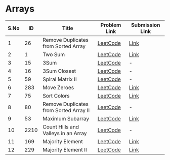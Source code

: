 # Arrays

| S.No | ID    | Title                                      | Problem Link | Submission Link |
|------|-------|--------------------------------------------|--------------|----------------|
| 1    | 26    | Remove Duplicates from Sorted Array        | [LeetCode](https://leetcode.com/problems/remove-duplicates-from-sorted-array/) | [Link](https://leetcode.com/submissions/detail/1650560555/) |
| 2    | 1     | Two Sum                                    | [LeetCode](https://leetcode.com/problems/two-sum/) | [Link](https://leetcode.com/submissions/detail/1784526344/) |
| 3    | 15    | 3Sum                                       | [LeetCode](https://leetcode.com/problems/3sum/) | - |
| 4    | 16    | 3Sum Closest                               | [LeetCode](https://leetcode.com/problems/3sum-closest/) | - |
| 5    | 59    | Spiral Matrix II                           | [LeetCode](https://leetcode.com/problems/spiral-matrix-ii/) | - |
| 6    | 283   | Move Zeroes                                | [LeetCode](https://leetcode.com/problems/move-zeroes/) | [Link](https://leetcode.com/submissions/detail/1651529509/) |
| 7    | 75    | Sort Colors                                | [LeetCode](https://leetcode.com/problems/sort-colors/) | [Link](https://leetcode.com/submissions/detail/1752305461/) |
| 8    | 80    | Remove Duplicates from Sorted Array II     | [LeetCode](https://leetcode.com/problems/remove-duplicates-from-sorted-array-ii/) | - |
| 9    | 53    | Maximum Subarray                           | [LeetCode](https://leetcode.com/problems/maximum-subarray/) | [Link](https://leetcode.com/submissions/detail/1754200999/) |
| 10   | 2210  | Count Hills and Valleys in an Array        | [LeetCode](https://leetcode.com/problems/count-hills-and-valleys-in-an-array/) | - |
| 11   | 169   | Majority Element                           | [LeetCode](https://leetcode.com/problems/majority-element/) | [Link](https://leetcode.com/submissions/detail/1754321644/) |
| 12   | 229   | Majority Element II                        | [LeetCode](https://leetcode.com/problems/majority-element-ii/) | [Link](https://leetcode.com/submissions/detail/1755043086/) |

